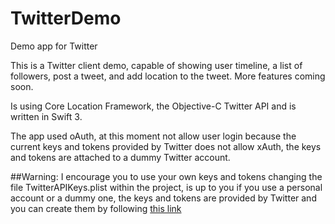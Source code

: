 # TwitterDemo
Demo app for Twitter

This is a Twitter client demo, capable of showing user timeline, a list of followers, post a tweet, and add location to the tweet. More features coming soon.

Is using Core Location Framework, the Objective-C Twitter API and is written in Swift 3.

The app used oAuth, at this moment not allow user login because the current keys and tokens provided by Twitter does not allow xAuth, the keys and tokens are attached to a dummy Twitter account.

##Warning:
I encourage you to use your own keys and tokens changing the file TwitterAPIKeys.plist within the project, is up to you if you use a personal account or a dummy one, the keys and tokens are provided by Twitter and you can create them by following [this link](https://dev.twitter.com/) 
